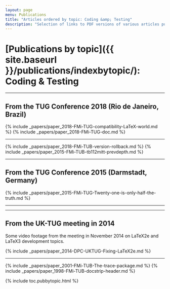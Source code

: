 ```yaml
---
layout: page
menu: Publications
title: "Articles ordered by topic: Coding &amp; Testing"
description: "Selection of links to PDF versions of various articles published by the LaTeX3 project and links to videos of their conference presentations ordered by major topics."
---
```


# [Publications by topic]({{ site.baseurl }}/publications/indexbytopic/): Coding &amp; Testing



<hr class="conference-start">

## From the TUG Conference 2018 (Rio de Janeiro, Brazil)
{% include _papers/paper_2018-FMi-TUG-compatibility-LaTeX-world.md %}
{% include _papers/paper_2018-FMi-TUG-doc.md %}

<hr class="conference-end">



{% include _papers/paper_2018-FMi-TUB-version-rollback.md %}
{% include _papers/paper_2015-FMi-TUB-tb112mitt-prevdepth.md %}




<hr class="conference-start">

## From the TUG Conference 2015 (Darmstadt, Germany)

{% include _papers/paper_2015-FMi-TUG-Twenty-one-is-only-half-the-truth.md %}

<hr class="conference-end">


<hr class="conference-start">

## From the UK-TUG meeting in 2014

Some video footage from the meeting in November 2014 on LaTeX2e and LaTeX3 development topics. 

{% include _papers/paper_2014-DPC-UKTUG-Fixing-LaTeX2e.md %}

<hr class="conference-end">


{% include _papers/paper_2001-FMi-TUB-The-trace-package.md %}
{% include _papers/paper_1998-FMi-TUB-docstrip-header.md %}




<div class="row">{% include toc.pubbytopic.html %}</div>
<div id="div_vgwpixel"></div>

